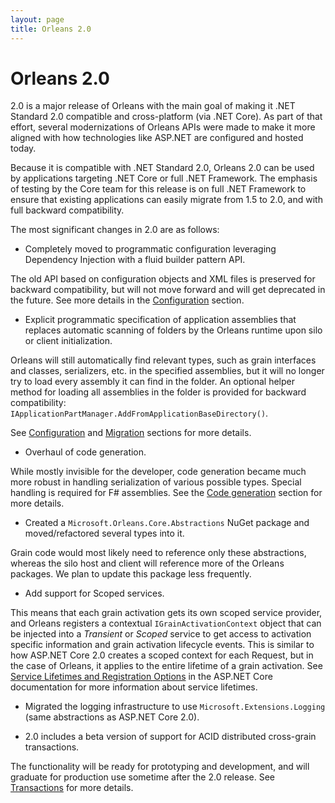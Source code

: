 ```yaml
---
layout: page
title: Orleans 2.0
---
```


# Orleans 2.0

2.0 is a major release of Orleans with the main goal of making it .NET Standard 2.0 compatible and cross-platform (via .NET Core).
As part of that effort, several modernizations of Orleans APIs were made to make it more aligned with how technologies like ASP.NET are configured and hosted today.

Because it is compatible with .NET Standard 2.0, Orleans 2.0 can be used by applications targeting .NET Core or full .NET Framework.
The emphasis of testing by the Core team for this release is on full .NET Framework to ensure that existing applications can easily migrate from 1.5 to 2.0, and with full backward compatibility.

The most significant changes in 2.0 are as follows:

* Completely moved to programmatic configuration leveraging Dependency Injection with a fluid builder pattern API.

The old API based on configuration objects and XML files is preserved for backward compatibility, but will not move forward and will get deprecated in the future.
See more details in the [Configuration](clusters_and_clients/configuration_guide/index.md) section.

* Explicit programmatic specification of application assemblies that replaces automatic scanning of folders by the Orleans runtime upon silo or client initialization.

Orleans will still automatically find relevant types, such as grain interfaces and classes, serializers, etc. in the specified assemblies, but it will no longer try to load every assembly it can find in the folder.
An optional helper method for loading all assemblies in the folder is provided for backward compatibility: `IApplicationPartManager.AddFromApplicationBaseDirectory()`.

See [Configuration](clusters_and_clients/configuration_guide/index.md) and [Migration](resources/Migration/Migration1.5.md) sections for more details.

* Overhaul of code generation.

While mostly invisible for the developer, code generation became much more robust in handling serialization of various possible types.
Special handling is required for F# assemblies.
See the [Code generation](resources/Migration/Codegen.md) section for more details.

* Created a `Microsoft.Orleans.Core.Abstractions` NuGet package and moved/refactored several types into it.

Grain code would most likely need to reference only these abstractions, whereas the silo host and client will reference more of the Orleans packages.
We plan to update this package less frequently.

* Add support for Scoped services.

This means that each grain activation gets its own scoped service provider, and Orleans registers a contextual `IGrainActivationContext` object that can be injected into a *Transient* or *Scoped* service to get access to activation specific information and grain activation lifecycle events.
This is similar to how ASP.NET Core 2.0 creates a scoped context for each Request, but in the case of Orleans, it applies to the entire lifetime of a grain activation.
See [Service Lifetimes and Registration Options](https://docs.microsoft.com/en-us/aspnet/core/fundamentals/dependency-injection#service-lifetimes-and-registration-options) in the ASP.NET Core documentation for more information about service lifetimes.

* Migrated the logging infrastructure to use `Microsoft.Extensions.Logging` (same abstractions as ASP.NET Core 2.0).

* 2.0 includes a beta version of support for ACID distributed cross-grain transactions.

The functionality will be ready for prototyping and development, and will graduate for production use sometime after the 2.0 release.
See [Transactions](grains/transactions.md) for more details.
